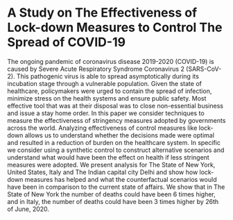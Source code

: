 # A Study on The Effectiveness of Lock-down Measures to Control The Spread of COVID-19

The ongoing pandemic of coronavirus disease 2019-2020 (COVID-19) is caused by Severe Acute Respiratory Syndrome Coronavirus 2 (SARS-CoV-2). This pathogenic virus is able to spread asymptotically during its incubation stage through a vulnerable population. Given the state of healthcare, policymakers were urged to contain the spread of infection, minimize stress on the health systems and ensure public safety. Most effective tool that was at their disposal was to close non-essential business and issue a stay home order. In this paper we consider techniques to measure the effectiveness of stringency measures adopted by governments across the world. Analyzing effectiveness of control measures like lock-down allows us to understand whether the decisions made were optimal and resulted in a reduction of burden on the healthcare system. In specific we consider using a synthetic control to construct alternative scenarios and understand what would have been the effect on health if less stringent measures were adopted. We present analysis for The State of New York, United States, Italy and The Indian capital city Delhi and show how lock-down measures has helped and what the counterfactual scenarios would have been in comparison to the current state of affairs. We show that in The State of New York the number of deaths could have been 6 times higher, and in Italy, the number of deaths could have been 3 times higher by 26th of June, 2020.
